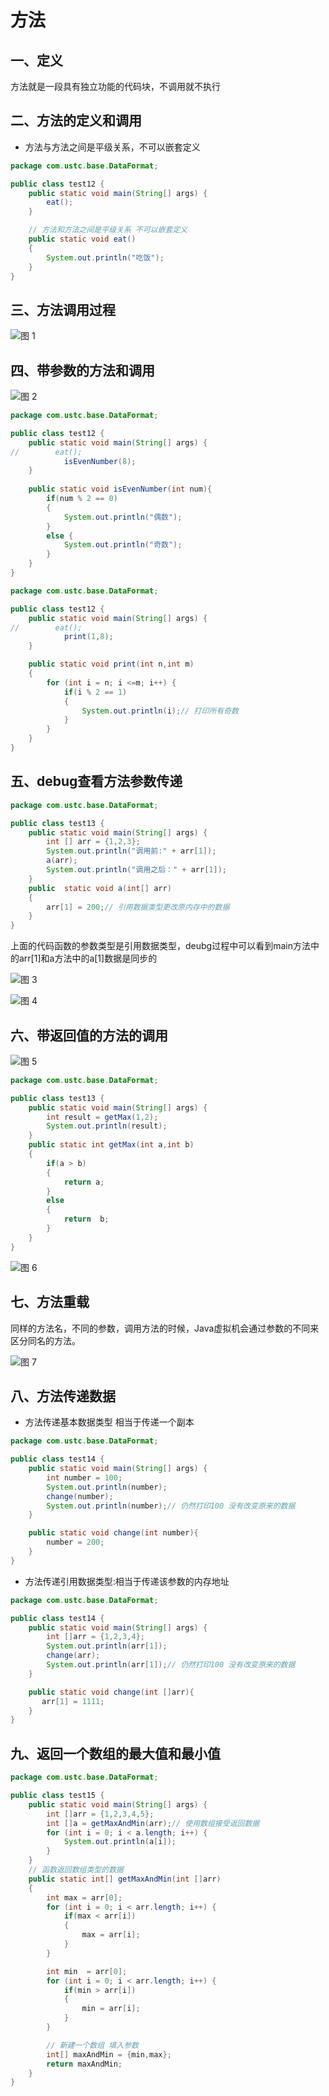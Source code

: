 # 方法

## 一、定义

方法就是一段具有独立功能的代码块，不调用就不执行

## 二、方法的定义和调用

* 方法与方法之间是平级关系，不可以嵌套定义

```java
package com.ustc.base.DataFormat;

public class test12 {
    public static void main(String[] args) {
        eat();
    }

    // 方法和方法之间是平级关系 不可以嵌套定义
    public static void eat()
    {
        System.out.println("吃饭");
    }
}


```

## 三、方法调用过程

![图 1](../images/e0665eec8119a36d7fd621e05331696a883bbcb47858f4a2a7e7f2a29e620a59.png)  

## 四、带参数的方法和调用
![图 2](../images/474538aaa6dfea0d0968ed42d0488714e06f7deb9e0ed0c8554bb3c1234a40de.png)  



```java
package com.ustc.base.DataFormat;

public class test12 {
    public static void main(String[] args) {
//        eat();
            isEvenNumber(8);
    }
    
    public static void isEvenNumber(int num){
        if(num % 2 == 0)
        {
            System.out.println("偶数");
        }
        else {
            System.out.println("奇数");
        }
    }
}


```

```java
package com.ustc.base.DataFormat;

public class test12 {
    public static void main(String[] args) {
//        eat();
            print(1,8);
    }

    public static void print(int n,int m)
    {
        for (int i = n; i <=m; i++) {
            if(i % 2 == 1)
            {
                System.out.println(i);// 打印所有奇数
            }
        }
    }
}

```

## 五、debug查看方法参数传递

```java
package com.ustc.base.DataFormat;

public class test13 {
    public static void main(String[] args) {
        int [] arr = {1,2,3};
        System.out.println("调用前:" + arr[1]);
        a(arr);
        System.out.println("调用之后：" + arr[1]);
    }
    public  static void a(int[] arr)
    {
        arr[1] = 200;// 引用数据类型更改原内存中的数据
    }
}

```

上面的代码函数的参数类型是引用数据类型，deubg过程中可以看到main方法中的arr[1]和a方法中的a[1]数据是同步的

![图 3](../images/8c7e8facc3eb3e51a848b2ed4df7505ec5fdd9f56207b7c3c5969fc5f140216c.png)  

![图 4](../images/95a9c472c3c93ebafeb126e48c255a0486cd24dfb0547977f6c682eee538ccdf.png)  

## 六、带返回值的方法的调用

![图 5](../images/44da62f30234ac591ab79c9dc4ce4de93b442d109974f72c5fd6ab828ff97231.png)  


```java
package com.ustc.base.DataFormat;

public class test13 {
    public static void main(String[] args) {
        int result = getMax(1,2);
        System.out.println(result);
    }
    public static int getMax(int a,int b)
    {
        if(a > b)
        {
            return a;
        }
        else
        {
            return  b;
        }
    }
}


```

![图 6](../images/e02395e98ebd8edbc54de0c4412f3e204f14b99594ea466723a28d635dc1fefb.png)  

## 七、方法重载

同样的方法名，不同的参数，调用方法的时候，Java虚拟机会通过参数的不同来区分同名的方法。

![图 7](../images/ebbac2c14bb78c0947a49d652d90b866788dd5bac4580d041263f6899145d299.png)  


## 八、方法传递数据

* 方法传递基本数据类型
相当于传递一个副本

```java
package com.ustc.base.DataFormat;

public class test14 {
    public static void main(String[] args) {
        int number = 100;
        System.out.println(number);
        change(number);
        System.out.println(number);// 仍然打印100 没有改变原来的数据
    }

    public static void change(int number){
        number = 200;
    }
}


```


* 方法传递引用数据类型:相当于传递该参数的内存地址

```java
package com.ustc.base.DataFormat;

public class test14 {
    public static void main(String[] args) {
        int []arr = {1,2,3,4};
        System.out.println(arr[1]);
        change(arr);
        System.out.println(arr[1]);// 仍然打印100 没有改变原来的数据
    }

    public static void change(int []arr){
       arr[1] = 1111;
    }
}


```

## 九、返回一个数组的最大值和最小值

```java
package com.ustc.base.DataFormat;

public class test15 {
    public static void main(String[] args) {
        int []arr = {1,2,3,4,5};
        int []a = getMaxAndMin(arr);// 使用数组接受返回数据
        for (int i = 0; i < a.length; i++) {
            System.out.println(a[i]);
        }
    }
    // 函数返回数组类型的数据
    public static int[] getMaxAndMin(int []arr)
    {
        int max = arr[0];
        for (int i = 0; i < arr.length; i++) {
            if(max < arr[i])
            {
                max = arr[i];
            }
        }

        int min  = arr[0];
        for (int i = 0; i < arr.length; i++) {
            if(min > arr[i])
            {
                min = arr[i];
            }
        }

        // 新建一个数组 填入参数
        int[] maxAndMin = {min,max};
        return maxAndMin;
    }
}

```

